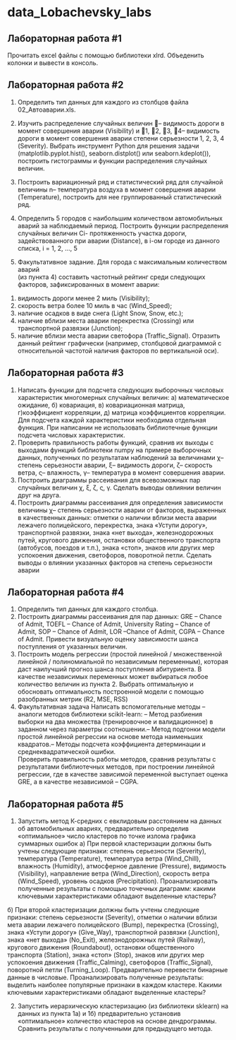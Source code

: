 # data_Lobachevsky_labs

## Лабораторная работа #1

Прочитать excel файлы с помощью библиотеки xlrd. Объеденить колонки и вывести в консоль.

## Лабораторная работа #2

1. Определить тип данных для каждого из столбцов файла 02_Автоаварии.xls.
2. Изучить распределение случайных величин – видимость дороги в момент совершения аварии (Visibility) и 1, 2, 3, 4– видимость дороги в момент совершения аварии степени серьезности 1, 2, 3, 4 (Severity). Выбрать инструмент Python для решения задачи (matplotlib.pyplot.hist(), seaborn.distplot() или seaborn.kdeplot()), построить гистограммы и функции распределения случайных величин.
3. Построить вариационный ряд и статистический ряд для случайной величины n– температура воздуха в момент совершения аварии (Temperature), построить для нее группированный статистический ряд.
4. Определить 5 городов с наибольшим количеством автомобильных аварий за наблюдаемый период. Построить функции распределения случайных величин Ci- протяженность участка дороги, задействованного при аварии (Distance), в i-ом городе из данного списка, i = 1, 2, …, 5

5. Факультативное задание. Для города с максимальным количеством аварий            
(из пункта 4) составить частотный рейтинг среди следующих факторов, 
зафиксированных в момент аварии: 
1) видимость дороги менее 2 миль (Visibility); 
2) скорость ветра более 10 миль в час (Wind_Speed); 
3) наличие осадков в виде снега (Light Snow, Snow, etc.); 
4) наличие вблизи места аварии перекрестка (Crossing) или транспортной 
развязки (Junction); 
5) наличие вблизи места аварии светофора (Traffic_Signal). 
Отразить данный рейтинг графически (например, столбцовой диаграммой с 
относительной частотой наличия факторов по вертикальной оси).

## Лабораторная работа #3

1. Написать функции для подсчета следующих выборочных числовых характеристик многомерных случайных величин: а) математическое ожидание, б) ковариация, в) ковариационная матрица, г)коэффициент корреляции, д) матрица коэффициентов корреляции.
 Для подсчета каждой характеристики необходима отдельная функция. При написании не использовать библиотечные функции подсчета числовых характеристик.
2. Проверить правильность работы функций, сравнив их выходы с выходами функций библиотеки numpy на примере выборочных данных, полученных по результатам наблюдений за величинами χ– степень серьезности аварии, ξ– видимость дороги, ζ– скорость ветра, ς– влажность, γ– температура в момент совершения аварии.
3. Построить диаграммы рассеивания для всевозможных пар случайных величин χ, ξ, ζ, ς, γ. Сделать выводы овлиянии величин друг на друга.
4. Построить диаграммы рассеивания для определения зависимости величины χ– степень серьезности аварии от факторов, выраженных в качественных данных: отметки о наличии вблизи места аварии лежачего полицейского, перекрестка, знака «Уступи дорогу», транспортной развязки, знака «нет выхода», железнодорожных путей, кругового движения, остановки общественного транспорта (автобусов, поездов и т.п.), знака «стоп», знаков или других мер успокоения движения, светофоров, поворотной петли. Сделать выводы о влиянии указанных факторов на степень серьезности аварии

## Лабораторная работа #4

 1. Определить тип данных для каждого столбца.
 2. Построить диаграммы рассеивания для пар данных: GRE – Chance of Admit, TOEFL – Chance of Admit, University Rating – Chance of Admit, SOP – Chance of Admit, LOR –Chance of Admit, CGPA – Chance of Admit. Привести визуальную оценку зависимости шанса поступления от указанных величин.
 3. Построить модель регрессии (простой линейной / множественной линейной / полиномиальной по независимым переменным), которая даст наилучший прогноз шанса поступления абитуриента. В качестве независимых переменных может выбираться любое количество величин из пункта 2. Выбрать оптимальную и обосновать оптимальность построенной модели с помощью разобранных метрик (R2, MSE, RSS)
 4. Факультативная задача
 Написать вспомогательные методы – аналоги методов библиотеки scikit-learn:  – Метод разбиения выборки на два множества (тренировочное и валидационное) в заданном через параметры соотношении.– Метод подгонки модели простой линейной регрессии на основе метода наименьших квадратов.– Методы подсчета коэффициента детерминации и среднеквадратической ошибки.   
Проверить правильность работы методов, сравнив результаты с результатами библиотечных методов, при построении линейной регрессии, где в качестве зависимой переменной выступает оценка GRE, а в качестве независимой – CGPA.

## Лабораторная работа #5

1. Запустить метод К-средних с евклидовым расстоянием на данных 
об автомобильных авариях, предварительно определив 
«оптимальное» число кластеров по точке излома графика суммарных 
ошибок
 а) При первой кластеризации должны быть учтены следующие признаки: 
степень серьезности (Severity), температура (Temperature), температура 
ветра (Wind_Chill), влажность (Humidity), атмосферное давление (Pressure), 
видимость (Visibility), направление ветра (Wind_Direction), скорость ветра 
(Wind_Speed), уровень осадков (Precipitation). Проанализировать 
полученные результаты с помощью точечных диаграмм: какими ключевыми 
характеристиками обладают выделенные кластеры?

 б) При второй кластеризации должны быть учтены следующие признаки: 
степень серьезности (Severity), отметки о наличии вблизи мета аварии 
лежачего полицейского (Bump), перекрестка (Crossing), знака «Уступи 
дорогу» (Give_Way), транспортной развязки (Junction), знака «нет 
выхода» (No_Exit), железнодорожных путей (Railway), кругового 
движения (Roundabout), остановки общественного транспорта (Station), 
знака «стоп» (Stop), знаков или других мер успокоения движения 
(Traffic_Calming), светофоров (Traffic_Signal), поворотной петли 
(Turning_Loop). Предварительно перевести бинарные данные в 
числовые. Проанализировать полученные результаты: выделить 
наиболее популярные признаки в каждом кластере. Какими ключевыми 
характеристиками обладают выделенные кластеры?

2. Запустить иерархическую кластеризацию (из библиотеки 
sklearn) на данных из пункта 1а) и 1б) предварительно 
установив «оптимальное» количество кластеров на основе 
дендрограммы. 
Сравнить результаты с полученными для предыдущего метода.

